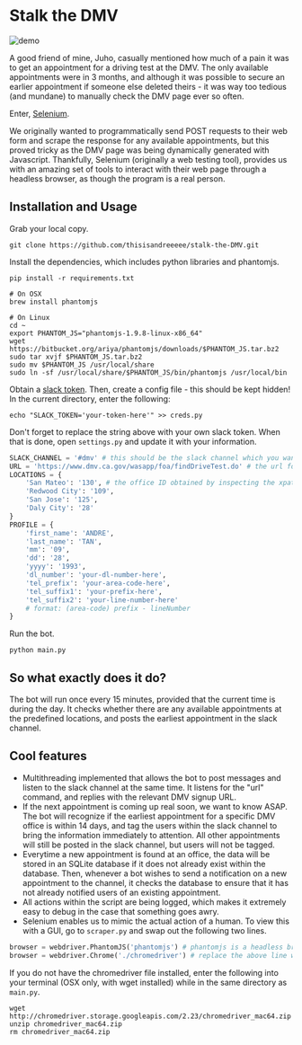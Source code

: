 # Stalk the DMV
![demo](https://raw.githubusercontent.com/thisisandreeeee/stalk-the-DMV/master/demo.gif)

A good friend of mine, Juho, casually mentioned how much of a pain it was to get an appointment for a driving test at the DMV. The only available appointments were in 3 months, and although it was possible to secure an earlier appointment if someone else deleted theirs - it was way too tedious (and mundane) to manually check the DMV page ever so often.

Enter, [Selenium](http://selenium-python.readthedocs.io/).

We originally wanted to programmatically send POST requests to their web form and scrape the response for any available appointments, but this proved tricky as the DMV page was being dynamically generated with Javascript. Thankfully, Selenium (originally a web testing tool), provides us with an amazing set of tools to interact with their web page through a headless browser, as though the program is a real person.

## Installation and Usage
Grab your local copy.
```
git clone https://github.com/thisisandreeeee/stalk-the-DMV.git
```
Install the dependencies, which includes python libraries and phantomjs.
```
pip install -r requirements.txt

# On OSX
brew install phantomjs

# On Linux
cd ~
export PHANTOM_JS="phantomjs-1.9.8-linux-x86_64"
wget https://bitbucket.org/ariya/phantomjs/downloads/$PHANTOM_JS.tar.bz2
sudo tar xvjf $PHANTOM_JS.tar.bz2
sudo mv $PHANTOM_JS /usr/local/share
sudo ln -sf /usr/local/share/$PHANTOM_JS/bin/phantomjs /usr/local/bin
```
Obtain a [slack token](https://api.slack.com/docs/oauth-test-tokens). Then, create a config file - this should be kept hidden! In the current directory, enter the following:
```
echo "SLACK_TOKEN='your-token-here'" >> creds.py
```
Don't forget to replace the string above with your own slack token. When that is done, open `settings.py` and update it with your information.
```python
SLACK_CHANNEL = '#dmv' # this should be the slack channel which you want to send messages to
URL = 'https://www.dmv.ca.gov/wasapp/foa/findDriveTest.do' # the url for the DMV web form
LOCATIONS = {
    'San Mateo': '130', # the office ID obtained by inspecting the xpath, this is what selenium uses to identify the correct option
    'Redwood City': '109',
    'San Jose': '125',
    'Daly City': '28'
}
PROFILE = {
    'first_name': 'ANDRE',
    'last_name': 'TAN',
    'mm': '09',
    'dd': '28',
    'yyyy': '1993',
    'dl_number': 'your-dl-number-here',
    'tel_prefix': 'your-area-code-here',
    'tel_suffix1': 'your-prefix-here',
    'tel_suffix2': 'your-line-number-here'
    # format: (area-code) prefix - lineNumber
}
```
Run the bot.
```
python main.py
```

## So what exactly does it do?
The bot will run once every 15 minutes, provided that the current time is during the day. It checks whether there are any available appointments at the predefined locations, and posts the earliest appointment in the slack channel.

## Cool features
- Multithreading implemented that allows the bot to post messages and listen to the slack channel at the same time. It listens for the "url" command, and replies with the relevant DMV signup URL.
- If the next appointment is coming up real soon, we want to know ASAP. The bot will recognize if the earliest appointment for a specific DMV office is within 14 days, and tag the users within the slack channel to bring the information immediately to attention. All other appointments will still be posted in the slack channel, but users will not be tagged.
- Everytime a new appointment is found at an office, the data will be stored in an SQLite database if it does not already exist within the database. Then, whenever a bot wishes to send a notification on a new appointment to the channel, it checks the database to ensure that it has not already notified users of an existing appointment.
- All actions within the script are being logged, which makes it extremely easy to debug in the case that something goes awry.
- Selenium enables us to mimic the actual action of a human. To view this with a GUI, go to `scraper.py` and swap out the following two lines.
```python
browser = webdriver.PhantomJS('phantomjs') # phantomjs is a headless browser which lets us run the script in a CLI environment
browser = webdriver.Chrome('./chromedriver') # replace the above line with this, which instantiates with a chrome driver instead
```
If you do not have the chromedriver file installed, enter the following into your terminal (OSX only, with wget installed) while in the same directory as `main.py`.
```
wget http://chromedriver.storage.googleapis.com/2.23/chromedriver_mac64.zip
unzip chromedriver_mac64.zip
rm chromedriver_mac64.zip
```
